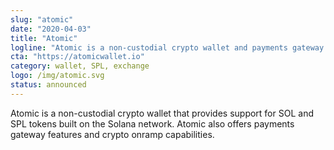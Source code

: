 ```yaml
---
slug: "atomic"
date: "2020-04-03"
title: "Atomic"
logline: "Atomic is a non-custodial crypto wallet and payments gateway that supports SOL and SPL tokens."
cta: "https://atomicwallet.io"
category: wallet, SPL, exchange
logo: /img/atomic.svg
status: announced
---
```


Atomic is a non-custodial crypto wallet that provides support for SOL and SPL tokens built on the Solana network. Atomic also offers payments gateway features and crypto onramp capabilities.
